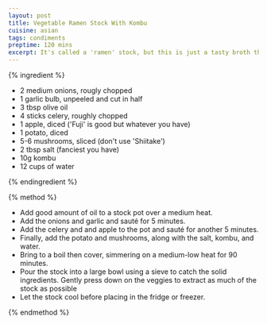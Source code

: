 ```yaml
---
layout: post
title: Vegetable Ramen Stock With Kombu
cuisine: asian
tags: condiments
preptime: 120 mins
excerpt: It's called a 'ramen' stock, but this is just a tasty broth that can be used in anything.
---
```


{% ingredient %}

- 2 medium onions, rougly chopped
- 1 garlic bulb, unpeeled and cut in half
- 3 tbsp olive oil
- 4 sticks celery, roughly chopped
- 1 apple, diced ('Fuji' is good but whatever you have)
- 1 potato, diced
- 5-6 mushrooms, sliced (don't use 'Shiitake')
- 2 tbsp salt (fanciest you have)
- 10g kombu
- 12 cups of water

{% endingredient %}

{% method %}

- Add good amount of oil to a stock pot over a medium heat.
- Add the onions and garlic and sauté for 5 minutes.
- Add the celery and and apple to the pot and sauté for another 5 minutes.
- Finally, add the potato and mushrooms, along with the salt, kombu, and water.
- Bring to a boil then cover, simmering on a medium-low heat for 90 minutes.
- Pour the stock into a large bowl using a sieve to catch the solid ingredients. Gently press down on the veggies to extract as much of the stock as possible
- Let the stock cool before placing in the fridge or freezer.

{% endmethod %}
